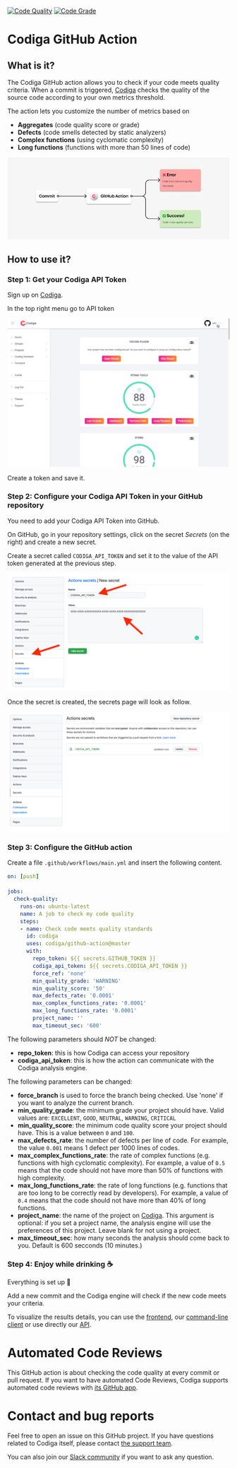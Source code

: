 [![Code Quality](https://api.codiga.io/project/29694/score/svg)](https://app.codiga.io/public/project/29694/github-action/dashboard)
[![Code Grade](https://api.codiga.io/project/29694/status/svg)](https://app.codiga.io/public/project/29694/github-action/dashboard)

# Codiga GitHub Action

## What is it?

The Codiga GitHub action allows you to check if your code meets quality criteria.
When a commit is triggered, [Codiga](https://www.codiga.io) checks
the quality of the source code according to your own metrics threshold.

The action lets you customize the number of metrics based on
 - **Aggregates** (code quality score or grade)
 - **Defects** (code smells detected by static analyzers)
 - **Complex functions** (using cyclomatic complexity)
 - **Long functions** (functions with more than 50 lines of code)

![Schema](images/schema.png)

## How to use it?

### Step 1: Get your Codiga API Token

Sign up on [Codiga](https://www.codiga.io).

In the top right menu go to API token

![Generate API Token](images/api-token-creation.gif)


Create a token and save it.


### Step 2: Configure your Codiga API Token in your GitHub repository

You need to add your Codiga API Token into GitHub.

On GitHub, go in your repository settings, click on the secret *Secrets* (on the right) and create a new secret.

Create a secret called `CODIGA_API_TOKEN` and set it to the value of the API token generated at the previous step.

![Create API token on GitHub](images/github-add-api-token.png)


Once the secret is created, the secrets page will look as follow.


![Example API token on GitHub](images/github-action-secrets.png)


### Step 3: Configure the GitHub action

Create a file `.github/workflows/main.yml` and insert the following
content.

```yaml
on: [push]

jobs:
  check-quality:
    runs-on: ubuntu-latest
    name: A job to check my code quality
    steps:
    - name: Check code meets quality standards
      id: codiga
      uses: codiga/github-action@master
      with:
        repo_token: ${{ secrets.GITHUB_TOKEN }}
        codiga_api_token: ${{ secrets.CODIGA_API_TOKEN }}
        force_ref: 'none'
        min_quality_grade: 'WARNING'
        min_quality_score: '50'
        max_defects_rate: '0.0001'
        max_complex_functions_rate: '0.0001'
        max_long_functions_rate: '0.0001'
        project_name: ''
        max_timeout_sec: '600'
```

The following parameters should *NOT* be changed:

 * **repo_token**: this is how Codiga can access your repository
 * **codiga_api_token**: this is how the action can communicate with the Codiga analysis engine.

The following parameters can be changed:
 * **force_branch** is used to force the branch being checked. Use 'none' if you want to analyze the current branch.
 * **min_quality_grade**: the minimum grade your project should have. Valid values are: `EXCELLENT`, `GOOD`, `NEUTRAL`, `WARNING`, `CRITICAL`
 * **min_quality_score**: the minimum code quality score your project should have. This is a value between `0` and `100`.
 * **max_defects_rate**: the number of defects per line of code. For example, the value `0.001` means 1 defect per 1000 lines of codes.
 * **max_complex_functions_rate**: the rate of complex functions (e.g. functions with high cyclomatic complexity). 
   For example, a value of `0.5` means that the code should not have more than 50% of functions with high complexity.
 * **max_long_functions_rate**: the rate of long functions (e.g. functions that are too long to be correctly read by developers). 
   For example, a value of `0.4` means that the code should not have more than 40% of long functions.
 * **project_name**: the name of the project on [Codiga](https://www.codiga.io). This argument is optional:
   if you set a project name, the analysis engine will use the preferences of this project. Leave blank for not using a project.
 * **max_timeout_sec**: how many seconds the analysis should come back to you. Default is 600 secconds (10 minutes.)

### Step 4: Enjoy while drinking ☕

Everything is set up 🎉

Add a new commit and the Codiga engine will check if the new code meets your criteria.

To visualize the results details, you can use the [frontend](https://app.codiga.io),
our [command-line client](https://github.com/codiga/clitool) 
or use directly our [API](https://doc.codiga.io/docs/api/).


# Automated Code Reviews

This GitHub action is about checking the code quality at every commit or pull request. If you want to have
automated Code Reviews, Codiga supports automated code reviews with [its GitHub app](https://github.com/marketplace/code-inspector).


# Contact and bug reports

Feel free to open an issue on this GitHub project.
If you have questions related to Codiga itself, please
contact [the support team](https://www.codiga.io/contact).

You can also join our [Slack community](https://join.slack.com/t/codeinspector/shared_invite/enQtNzQ0MTk0OTIxNTU4LWY0MTUxNTE3MDY0M2MyZmE0ODFhNTkwN2JmNjliMzYxMDc1MDA2MmVjMzE3ZWU0ZTY5NzBjMjExZWNhMTIzN2Q) if you want to ask any question.
